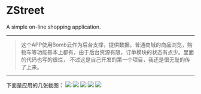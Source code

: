 # ZStreet
A simple on-line shopping application. 
***
>这个APP使用Bomb云作为后台支撑，提供数据。普通商城的商品浏览，购物车等功能基本上都有，由于后台资源有限，订单模块的状态有点少。里面的代码也写的很烂，
>不过这是自己开发的第一个项目，我还是很无耻的传了上来。
***
下面是应用的几张截图：
![](https://github.com/qq739952903/ZStreet/blob/master/screenshot/S61109-16400604.jpg)
![](https://github.com/qq739952903/ZStreet/blob/master/screenshot/S61109-16401420.jpg)
![](https://github.com/qq739952903/ZStreet/blob/master/screenshot/S61109-16402290.jpg)
![](https://github.com/qq739952903/ZStreet/blob/master/screenshot/S61109-16403082.jpg)
![](https://github.com/qq739952903/ZStreet/blob/master/screenshot/S61109-16404645.jpg)
